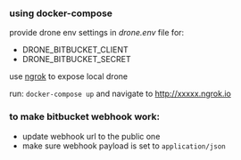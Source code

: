 ### using docker-compose

provide drone env settings in _drone.env_ file for:
- DRONE_BITBUCKET_CLIENT
- DRONE_BITBUCKET_SECRET

use [ngrok](https://ngrok.com) to expose local drone

run: ```docker-compose up``` and navigate to http://xxxxx.ngrok.io

### to make bitbucket webhook work:
- update webhook url to the public one
- make sure webhook payload is set to `application/json`

